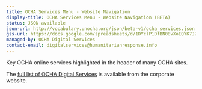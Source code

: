 ```yaml
---
title: OCHA Services Menu - Website Navigation
display-title: OCHA Services Menu - Website Navigation (BETA)
status: JSON available
json-url: http://vocabulary.unocha.org/json/beta-v1/ocha_services.json
gss-url: https://docs.google.com/spreadsheets/d/1DYclP1DfBN08vXoEQYK7J2Oo8MxllKTWjXBU-LHkeXE/edit#gid=856823080
managed-by: OCHA Digital Services
contact-email: digitalservices@humanitarianresponse.info
---
```


Key OCHA online services highlighted in the header of many OCHA sites.

The [full list of OCHA Digital Services](https://www.unocha.org/ocha-digital-services) is available from the corporate website.
